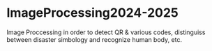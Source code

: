 # ImageProcessing2024-2025
Image Proccessing in order to detect QR &amp; various codes, distinguiss between disaster simbology and recognize human body, etc.
